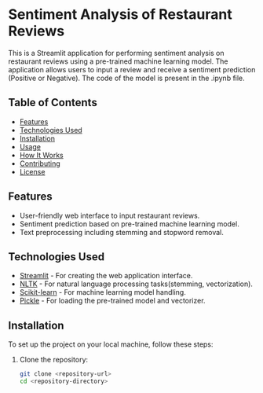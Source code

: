 # Sentiment Analysis of Restaurant Reviews

This is a Streamlit application for performing sentiment analysis on restaurant reviews using a pre-trained machine learning model. The application allows users to input a review and receive a sentiment prediction (Positive or Negative).
The code of the model is present in the .ipynb file.

## Table of Contents

- [Features](#features)
- [Technologies Used](#technologies-used)
- [Installation](#installation)
- [Usage](#usage)
- [How It Works](#how-it-works)
- [Contributing](#contributing)
- [License](#license)

## Features

- User-friendly web interface to input restaurant reviews.
- Sentiment prediction based on pre-trained machine learning model.
- Text preprocessing including stemming and stopword removal.

## Technologies Used

- [Streamlit](https://streamlit.io/) - For creating the web application interface.
- [NLTK](https://www.nltk.org/) - For natural language processing tasks(stemming, vectorization).
- [Scikit-learn](https://scikit-learn.org/) - For machine learning model handling.
- [Pickle](https://docs.python.org/3/library/pickle.html) - For loading the pre-trained model and vectorizer.

## Installation

To set up the project on your local machine, follow these steps:

1. Clone the repository:
   ```bash
   git clone <repository-url>
   cd <repository-directory>
